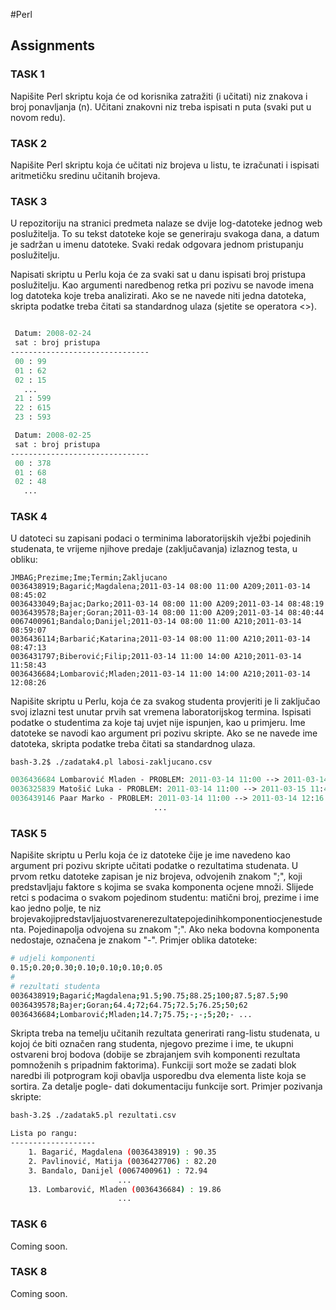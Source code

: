 #Perl

## Assignments

### TASK 1
Napišite Perl skriptu koja će od korisnika zatražiti (i učitati) niz znakova i broj ponavljanja (n). Učitani znakovni niz treba ispisati n puta (svaki put u novom redu).

### TASK 2
Napišite Perl skriptu koja će učitati niz brojeva u listu, te izračunati i ispisati aritmetičku sredinu učitanih brojeva. 

### TASK 3
U repozitoriju na stranici predmeta nalaze se dvije log-datoteke jednog web poslužitelja. To su tekst datoteke koje se generiraju svakoga dana, a datum je sadržan u imenu datoteke. Svaki redak odgovara jednom pristupanju poslužitelju. 

Napisati skriptu u Perlu koja će za svaki sat u danu ispisati broj pristupa poslužitelju. Kao argumenti naredbenog retka pri pozivu se navode imena log datoteka koje treba analizirati. Ako se ne navede niti jedna datoteka, skripta podatke treba čitati sa standardnog ulaza (sjetite se operatora <>).

````perl

 Datum: 2008-02-24
 sat : broj pristupa
-------------------------------
 00 : 99
 01 : 62
 02 : 15
   ...
 21 : 599
 22 : 615
 23 : 593

 Datum: 2008-02-25
 sat : broj pristupa
-------------------------------
 00 : 378
 01 : 68
 02 : 48
   ...
```` 

### TASK 4
U datoteci su zapisani podaci o terminima laboratorijskih vježbi pojedinih studenata, te vrijeme njihove predaje (zaključavanja) izlaznog testa, u obliku:
````csv
JMBAG;Prezime;Ime;Termin;Zakljucano
0036438919;Bagarić;Magdalena;2011-03-14 08:00 11:00 A209;2011-03-14 08:45:02
0036433049;Bajac;Darko;2011-03-14 08:00 11:00 A209;2011-03-14 08:48:19
0036439578;Bajer;Goran;2011-03-14 08:00 11:00 A209;2011-03-14 08:40:44
0067400961;Bandalo;Danijel;2011-03-14 08:00 11:00 A210;2011-03-14 08:59:07
0036436114;Barbarić;Katarina;2011-03-14 08:00 11:00 A210;2011-03-14 08:47:13
0036431797;Biberović;Filip;2011-03-14 11:00 14:00 A210;2011-03-14 11:58:43
0036436684;Lombarović;Mladen;2011-03-14 11:00 14:00 A210;2011-03-14 12:08:26
````

Napišite skriptu u Perlu, koja će za svakog studenta provjeriti je li zaključao svoj izlazni test unutar prvih sat vremena laboratorijskog termina. Ispisati podatke o studentima za koje taj uvjet nije ispunjen, kao u primjeru. Ime datoteke se navodi kao argument pri pozivu skripte. Ako se ne navede ime datoteka, skripta podatke treba čitati sa standardnog ulaza. 
````shell
bash-3.2$ ./zadatak4.pl labosi-zakljucano.csv
````
````perl
0036436684 Lombarović Mladen - PROBLEM: 2011-03-14 11:00 --> 2011-03-14 12:08:26 
0036325839 Matošić Luka - PROBLEM: 2011-03-14 11:00 --> 2011-03-15 11:49:26 
0036439146 Paar Marko - PROBLEM: 2011-03-14 11:00 --> 2011-03-14 12:16:22
								...
````

### TASK 5

Napišite skriptu u Perlu koja će iz datoteke čije je ime navedeno kao argument pri pozivu skripte učitati podatke o rezultatima studenata. U prvom retku datoteke zapisan je niz brojeva, odvojenih znakom ";", koji predstavljaju faktore s kojima se svaka komponenta ocjene množi. Slijede retci s podacima o svakom pojedinom studentu: matični broj, prezime i ime kao jedno polje, te niz brojevakojipredstavljajuostvarenerezultatepojedinihkomponentiocjenestudenta. Pojedinapolja odvojena su znakom ";". Ako neka bodovna komponenta nedostaje, označena je znakom "-". Primjer oblika datoteke:

````bash
# udjeli komponenti 
0.15;0.20;0.30;0.10;0.10;0.10;0.05 
#
# rezultati studenta 
0036438919;Bagarić;Magdalena;91.5;90.75;88.25;100;87.5;87.5;90 
0036439578;Bajer;Goran;64.4;72;64.75;72.5;76.25;50;62 
0036436684;Lombarović;Mladen;14.7;75.75;-;-;5;20;- ...
````

Skripta treba na temelju učitanih rezultata generirati rang-listu studenata, u kojoj će biti označen rang studenta, njegovo prezime i ime, te ukupni ostvareni broj bodova (dobije se zbrajanjem svih komponenti rezultata pomnoženih s pripadnim faktorima). Funkciji sort može se zadati blok naredbi ili potprogram koji obavlja usporedbu dva elementa liste koja se sortira. Za detalje pogle- dati dokumentaciju funkcije sort. Primjer pozivanja skripte:
````bash
bash-3.2$ ./zadatak5.pl rezultati.csv

Lista po rangu: 
------------------- 
	1. Bagarić, Magdalena (0036438919) : 90.35 
	2. Pavlinović, Matija (0036427706) : 82.20 
	3. Bandalo, Danijel (0067400961) : 72.94 
						... 
	13. Lombarović, Mladen (0036436684) : 19.86
						...
````

### TASK 6
Coming soon.

### TASK 8
Coming soon.
